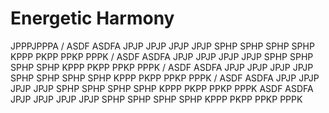 # Energetic Harmony

JPPPJPPPA
/
ASDF ASDFA
JPJP JPJP JPJP JPJP
SPHP SPHP SPHP SPHP
KPPP PKPP PPKP PPPK
/
ASDF ASDFA
JPJP JPJP JPJP JPJP
SPHP SPHP SPHP SPHP
KPPP PKPP PPKP PPPK
/
ASDF ASDFA
JPJP JPJP JPJP JPJP
SPHP SPHP SPHP SPHP
KPPP PKPP PPKP PPPK
/
ASDF ASDFA
JPJP JPJP JPJP JPJP
SPHP SPHP SPHP SPHP
KPPP PKPP PPKP PPPK
ASDF ASDFA
JPJP JPJP JPJP JPJP
SPHP SPHP SPHP SPHP
KPPP PKPP PPKP PPPK
